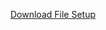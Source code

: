 <a href="https://raw.githubusercontent.com/hartadi/TestClickOnce/master/TestClickOnce.application">Download File Setup</a>